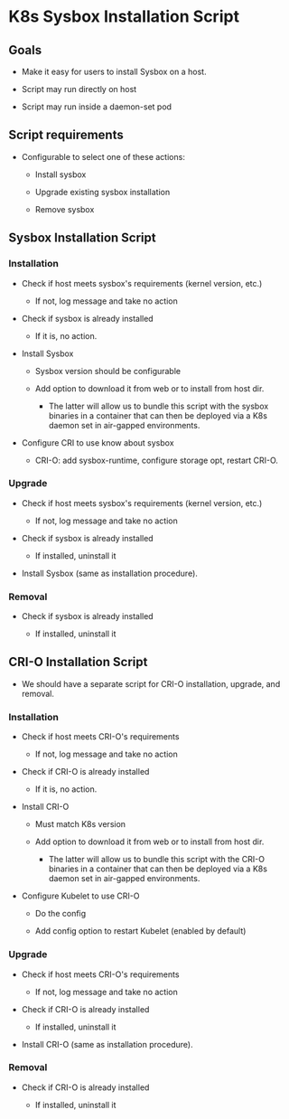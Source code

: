 # K8s Sysbox Installation Script

## Goals

* Make it easy for users to install Sysbox on a host.

* Script may run directly on host

* Script may run inside a daemon-set pod


## Script requirements

* Configurable to select one of these actions:

  * Install sysbox

  * Upgrade existing sysbox installation

  * Remove sysbox


## Sysbox Installation Script

### Installation

* Check if host meets sysbox's requirements (kernel version, etc.)

  - If not, log message and take no action

* Check if sysbox is already installed

  - If it is, no action.

* Install Sysbox

  - Sysbox version should be configurable

  - Add option to download it from web or to install from host dir.

    - The latter will allow us to bundle this script with the sysbox binaries in
      a container that can then be deployed via a K8s daemon set in air-gapped
      environments.

* Configure CRI to use know about sysbox

  - CRI-O: add sysbox-runtime, configure storage opt, restart CRI-O.

### Upgrade

* Check if host meets sysbox's requirements (kernel version, etc.)

  - If not, log message and take no action

* Check if sysbox is already installed

  - If installed, uninstall it

* Install Sysbox (same as installation procedure).

### Removal

* Check if sysbox is already installed

  - If installed, uninstall it


## CRI-O Installation Script

* We should have a separate script for CRI-O installation, upgrade, and removal.

### Installation

* Check if host meets CRI-O's requirements

  - If not, log message and take no action

* Check if CRI-O is already installed

  - If it is, no action.

* Install CRI-O

  - Must match K8s version

  - Add option to download it from web or to install from host dir.

    - The latter will allow us to bundle this script with the CRI-O binaries in
      a container that can then be deployed via a K8s daemon set in air-gapped
      environments.

* Configure Kubelet to use CRI-O

  - Do the config

  - Add config option to restart Kubelet (enabled by default)

### Upgrade

* Check if host meets CRI-O's requirements

  - If not, log message and take no action

* Check if CRI-O is already installed

  - If installed, uninstall it

* Install CRI-O (same as installation procedure).

### Removal

* Check if CRI-O is already installed

  - If installed, uninstall it
